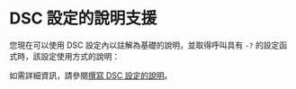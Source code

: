 # DSC 設定的說明支援

您現在可以使用 DSC 設定內以註解為基礎的說明，並取得呼叫具有 `-?` 的設定函式時，該設定使用方式的說明：  

如需詳細資訊，請參閱[撰寫 DSC 設定的說明](../dsc/configHelp.md)。

<!--HONumber=Jun16_HO4-->


